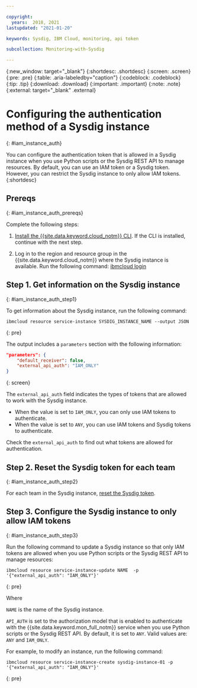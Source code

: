 ```yaml
---

copyright:
  years:  2018, 2021
lastupdated: "2021-01-20"

keywords: Sysdig, IBM Cloud, monitoring, api token

subcollection: Monitoring-with-Sysdig

---
```


{:new_window: target="_blank"}
{:shortdesc: .shortdesc}
{:screen: .screen}
{:pre: .pre}
{:table: .aria-labeledby="caption"}
{:codeblock: .codeblock}
{:tip: .tip}
{:download: .download}
{:important: .important}
{:note: .note}
{:external: target="_blank" .external}


# Configuring the authentication method of a Sysdig instance
{: #iam_instance_auth}

You can configure the authentication token that is allowed in a Sysdig instance when you use Python scripts or the Sysdig REST API to manage resources. By default, you can use an IAM token or a Sysdig token. However, you can restrict the Sysdig instance to only allow IAM tokens.
{:shortdesc}


## Prereqs
{: #iam_instance_auth_prereqs}

Complete the following steps:

1. [Install the {{site.data.keyword.cloud_notm}} CLI](/docs/cli?topic=cli-install-ibmcloud-cli). If the CLI is installed, continue with the next step.

2. Log in to the region and resource group in the {{site.data.keyword.cloud_notm}} where the Sysdig instance is available. Run the following command: [ibmcloud login](/docs/cli?topic=cli-ibmcloud_cli#ibmcloud_login)



## Step 1. Get information on the Sysdig instance
{: #iam_instance_auth_step1}

To get information about the Sysdig instance, run the following command:

```
ibmcloud resource service-instance SYSDIG_INSTANCE_NAME --output JSON
```
{: pre}

The output includes a `parameters` section with the following information:

```json
"parameters": {
    "default_receiver": false,
    "external_api_auth": "IAM_ONLY"
}
```
{: screen}

The `external_api_auth` field indicates the types of tokens that are allowed to work with the Sysdig instance.
- When the value is set to `IAM_ONLY`, you can only use IAM tokens to authenticate.
- When the value is set to `ANY`, you can use IAM tokens and Sysdig tokens to authenticate.

Check the `external_api_auth` to find out what tokens are allowed for authentication.

## Step 2. Reset the Sysdig token for each team
{: #iam_instance_auth_step2}

For each team in the Sysdig instance, [reset the Sysdig token](/docs/Monitoring-with-Sysdig?topic=Monitoring-with-Sysdig-api_sysdig_token#api_token_reset). 

## Step 3. Configure the Sysdig instance to only allow IAM tokens 
{: #iam_instance_auth_step3}

Run the following command to update a Sysdig instance so that only IAM tokens are allowed when you use Python scripts or the Sysdig REST API to manage resources:

```
ibmcloud resource service-instance-update NAME  -p '{"external_api_auth": "IAM_ONLY"}'
```
{: pre}

Where

`NAME` is the name of the Sysdig instance.

`API_AUTH` is set to the authorization model that is enabled to authenticate with the {{site.data.keyword.mon_full_notm}} service when you use Python scripts or the Sysdig REST API. By default, it is set to `ANY`. Valid values are: `ANY` and `IAM_ONLY`.

For example, to modify an instance, run the following command:

```
ibmcloud resource service-instance-create sysdig-instance-01 -p '{"external_api_auth": "IAM_ONLY"}'
```
{: pre}






